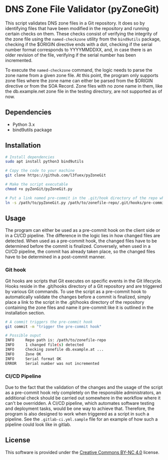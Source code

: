 # DNS Zone File Validator (pyZoneGit)

This script validates DNS zone files in a Git repository. It does so by identifying files that have been modified in the repository and running certain checks on them. These checks consist of verifying the integrity of the zone file using the `named-checkzone` utility from the `bind9utils` package, checking if the $ORIGIN directive ends with a dot, checking if the serial number format corresponds to YYYYMMDDXX, and, in case there is an older revision of the file, verifying if the serial number has been incremented.

To execute the `named-checkzone` command, the logic needs to parse the zone name from a given zone file. At this point, the program only supports zone files where the zone name can either be parsed from the $ORIGIN directive or from the SOA Record. Zone files with no zone name in them, like the db.example.net zone file in the testing directory, are not supported as of now.

## Dependencies
- Python 3.x
- bind9utils package

## Installation

```bash
# Install dependencies
sudo apt install python3 bind9utils

# Copy the code to your machine
git clone https://github.com/l3fuex/pyZoneGit

# Make the script executable
chmod +x pyZonGit/pyZoneGit.py

# Put a link named pre-commit in the .git/hook directory of the repo which holds the zone files
ln -s /path/to/pyZoneGit.py /path/to/zonefile-repo/.git/hooks/pre-commit
````

## Usage
The program can either be used as a pre-commit hook on the client side or in a CI/CD pipeline. The difference in the logic lies in how changed files are detected. When used as a pre-commit hook, the changed files have to be determined before the commit is finalized. Conversely, when used in a CI/CD pipeline, the commit has already taken place, so the changed files have to be determined in a post-commit manner.

### Git hook
Git hooks are scripts that Git executes on specific events in the Git lifecycle. Hooks reside in the .git/hooks directory of a Git repository and are triggered by various Git commands. To use the script as a pre-commit hook to automatically validate the changes before a commit is finalized, simply place a link to the script in the .git/hooks directory of the repository containing the zone files and name it pre-commit like it is outlined in the installation section.

```bash
# A commit triggers the pre-commit hook
git commit -m "trigger the pre-commit hook"
```
```bash
# Possible ouput
INFO     Repo path is: /path/to/zonefile-repo
INFO     1 changed file(s) detected
INFO     Checking zonefile db.example.at ...
INFO     Zone OK
INFO     Serial format OK
ERROR    Serial number was not incremented
```

### CI/CD Pipeline
Due to the fact that the validation of the changes and the usage of the script as a pre-commit hook rely completely on the responsible administrators, an additional check should be carried out somewhere in the workflow where it can't be overridden. A CI/CD pipeline, which automates software testing and deployment tasks, would be one way to achieve that. Therefore, the program is also designed to work when triggered as a script in such a pipeline. See the `.gitlab-ci.yml.sample` file for an example of how such a pipeline could look like in gitlab.

## License
This software is provided under the [Creative Commons BY-NC 4.0](https://creativecommons.org/licenses/by-nc/4.0/) license.
